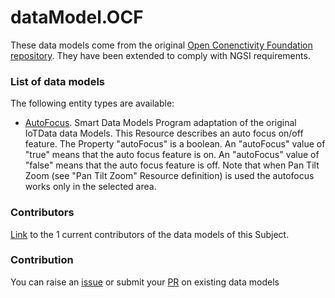 # dataModel.OCF
These data models come from the original [Open Conenctivity Foundation repository](https://github.com/openconnectivityfoundation/IoTDataModels). They have been extended to comply with NGSI requirements.

### List of data models

The following entity types are available:
- [AutoFocus](https://github.com/smart-data-models/dataModel.OCF/blob/master/AutoFocus/README.md). Smart Data Models Program adaptation of the original IoTData data Models. This Resource describes an auto focus on/off feature. The Property "autoFocus" is a boolean. An "autoFocus" value of "true" means that the auto focus feature is on. An "autoFocus" value of "false" means that the auto focus feature is off.  Note that when Pan Tilt Zoom (see "Pan Tilt Zoom" Resource definition) is used the autofocus works only in the selected area.



### Contributors
[Link](https://github.com/smart-data-models/dataModel.OCF/blob/master/CONTRIBUTORS.yaml) to the 1 current contributors of the data models of this Subject.


### Contribution
You can raise an [issue](https://github.com/smart-data-models/dataModel.OCF/issues) or submit your [PR](https://github.com/smart-data-models/dataModel.OCF/pulls) on existing data models


